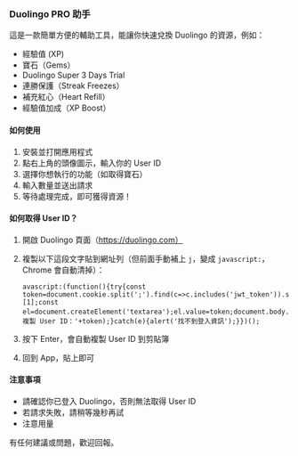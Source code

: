 ### Duolingo PRO 助手

這是一款簡單方便的輔助工具，能讓你快速兌換 Duolingo 的資源，例如：

- 經驗值 (XP)
- 寶石（Gems）
- Duolingo Super 3 Days Trial
- 連勝保護（Streak Freezes）  
- 補充紅心（Heart Refill）  
- 經驗值加成（XP Boost）


#### 如何使用

1. 安裝並打開應用程式  
2. 點右上角的頭像圖示，輸入你的 User ID  
3. 選擇你想執行的功能（如取得寶石）  
4. 輸入數量並送出請求  
5. 等待處理完成，即可獲得資源！

#### 如何取得 User ID？

1. 開啟 Duolingo 頁面（https://duolingo.com）  
2. 複製以下這段文字貼到網址列（但前面手動補上 `j`，變成 `javascript:`，Chrome 會自動清掉）：  
   
   ```
   avascript:(function(){try{const token=document.cookie.split(';').find(c=>c.includes('jwt_token')).split('=')[1];const el=document.createElement('textarea');el.value=token;document.body.appendChild(el);el.select();document.execCommand('copy');document.body.removeChild(el);alert('已複製 User ID：'+token);}catch(e){alert('找不到登入資訊');}})();
   ```

3. 按下 Enter，會自動複製 User ID 到剪貼簿  
4. 回到 App，貼上即可

#### 注意事項

- 請確認你已登入 Duolingo，否則無法取得 User ID  
- 若請求失敗，請稍等幾秒再試  
- 注意用量

有任何建議或問題，歡迎回報。
